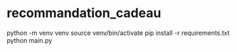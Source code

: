 # recommandation_cadeau
python -m venv venv
source venv/bin/activate
pip install -r requirements.txt
python main.py
